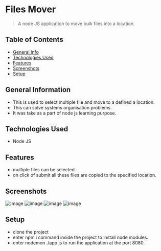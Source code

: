 
# Files Mover
> A node JS application to move bulk files into a location.

## Table of Contents
* [General Info](#general-information)
* [Technologies Used](#technologies-used)
* [Features](#features)
* [Screenshots](#screenshots)
* [Setup](#setup)


## General Information
- This is used to select multiple file and move to a defined a location.
- This can solve systems organisation problems.
- It was take as a part of node js learning purpose.


## Technologies Used
- Node JS


## Features
- multiple files can be selected.
- on click of submit all these files are copied to the specified location.


## Screenshots
![image](https://user-images.githubusercontent.com/81974121/148335375-5ea05f95-d88f-4052-baec-74e463d12b8c.png)
![image](https://user-images.githubusercontent.com/81974121/148335397-6161c1b5-c9e0-4f61-b09a-f9cf2752dc8d.png)
![image](https://user-images.githubusercontent.com/81974121/148335421-84b9331d-7ea0-4f9e-87bb-5313b372eece.png)
![image](https://user-images.githubusercontent.com/81974121/148335481-c77b312b-bfe2-488d-ad95-bd8cc565753e.png)


## Setup
- clone the project
- enter npm i command inside the project to install node modules.
- enter nodemon ./app.js to run the application at the port 8080.
